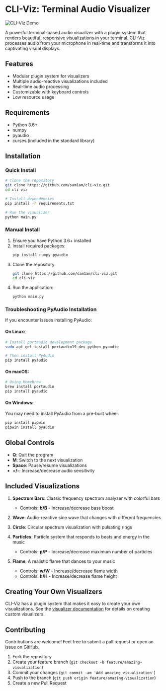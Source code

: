 # CLI-Viz: Terminal Audio Visualizer

![CLI-Viz Demo](https://github.com/sam1am/cli-viz/raw/main/assets/demo.gif)

A powerful terminal-based audio visualizer with a plugin system that renders beautiful, responsive visualizations in your terminal. CLI-Viz processes audio from your microphone in real-time and transforms it into captivating visual displays.

## Features

- Modular plugin system for visualizers
- Multiple audio-reactive visualizations included
- Real-time audio processing
- Customizable with keyboard controls
- Low resource usage

## Requirements

- Python 3.6+
- numpy
- pyaudio
- curses (included in the standard library)

## Installation

### Quick Install

```bash
# Clone the repository
git clone https://github.com/sam1am/cli-viz.git
cd cli-viz

# Install dependencies
pip install -r requirements.txt

# Run the visualizer
python main.py
```

### Manual Install

1. Ensure you have Python 3.6+ installed
2. Install required packages:
   ```bash
   pip install numpy pyaudio
   ```
3. Clone the repository:
   ```bash
   git clone https://github.com/sam1am/cli-viz.git
   cd cli-viz
   ```
4. Run the application:
   ```bash
   python main.py
   ```

### Troubleshooting PyAudio Installation

If you encounter issues installing PyAudio:

#### On Linux:
```bash
# Install portaudio development package
sudo apt-get install portaudio19-dev python-pyaudio

# Then install PyAudio
pip install pyaudio
```

#### On macOS:
```bash
# Using Homebrew
brew install portaudio
pip install pyaudio
```

#### On Windows:
You may need to install PyAudio from a pre-built wheel:
```bash
pip install pipwin
pipwin install pyaudio
```

## Global Controls

- **Q**: Quit the program
- **M**: Switch to the next visualization
- **Space**: Pause/resume visualizations
- **+/-**: Increase/decrease audio sensitivity

## Included Visualizations

1. **Spectrum Bars**: Classic frequency spectrum analyzer with colorful bars
   - Controls: **b/B** - Increase/decrease bass boost

2. **Wave**: Audio-reactive sine wave that changes with different frequencies

3. **Circle**: Circular spectrum visualization with pulsating rings

4. **Particles**: Particle system that responds to beats and energy in the music
   - Controls: **p/P** - Increase/decrease maximum number of particles

5. **Flame**: A realistic flame that dances to your music
   - Controls: **w/W** - Increase/decrease flame width
   - Controls: **h/H** - Increase/decrease flame height

## Creating Your Own Visualizers

CLI-Viz has a plugin system that makes it easy to create your own visualizations. See the [visualizer documentation](visualizers/README.md) for details on creating custom visualizers.

## Contributing

Contributions are welcome! Feel free to submit a pull request or open an issue on GitHub.

1. Fork the repository
2. Create your feature branch (`git checkout -b feature/amazing-visualization`)
3. Commit your changes (`git commit -am 'Add amazing visualization'`)
4. Push to the branch (`git push origin feature/amazing-visualization`)
5. Create a new Pull Request